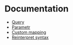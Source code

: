 # Documentation

- [Query](https://github.com/SoftStoneDevelop/Gedaq.SqlClient/blob/main/Documentation/Query.md)
- [Parametr](https://github.com/SoftStoneDevelop/Gedaq.SqlClient/blob/main/Documentation/Parametr.md)
- [Custom mapping](https://github.com/SoftStoneDevelop/Gedaq.DbConnection/blob/main/Documentation/CustomMapping.md)
- [Reinterpret syntax](https://github.com/SoftStoneDevelop/Gedaq.DbConnection/blob/main/Documentation/Reinterpret.md)
